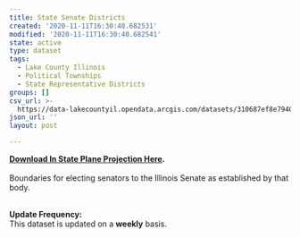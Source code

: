 ```yaml
---
title: State Senate Districts
created: '2020-11-11T16:30:40.682531'
modified: '2020-11-11T16:30:40.682541'
state: active
type: dataset
tags:
  - Lake County Illinois
  - Political Townships
  - State Representative Districts
groups: []
csv_url: >-
  https://data-lakecountyil.opendata.arcgis.com/datasets/310687ef8e794034a894c52dc50033e9_5.csv?outSR=%7B%22latestWkid%22%3A3857%2C%22wkid%22%3A102100%7D
json_url: ''
layout: post

---
```

<div><b><a href='https://s3.amazonaws.com/lakecountygis-public/political_boundaries/statsen2012.zip' target='_blank'>Download In State Plane Projection Here</a>. </b><br /></div><div><br /></div>Boundaries for electing senators to the Illinois Senate as
established by that body.<br /><p>
<br />
<b>Update Frequency:<br />
</b>This dataset is updated on a <b>weekly</b> basis.</p>
